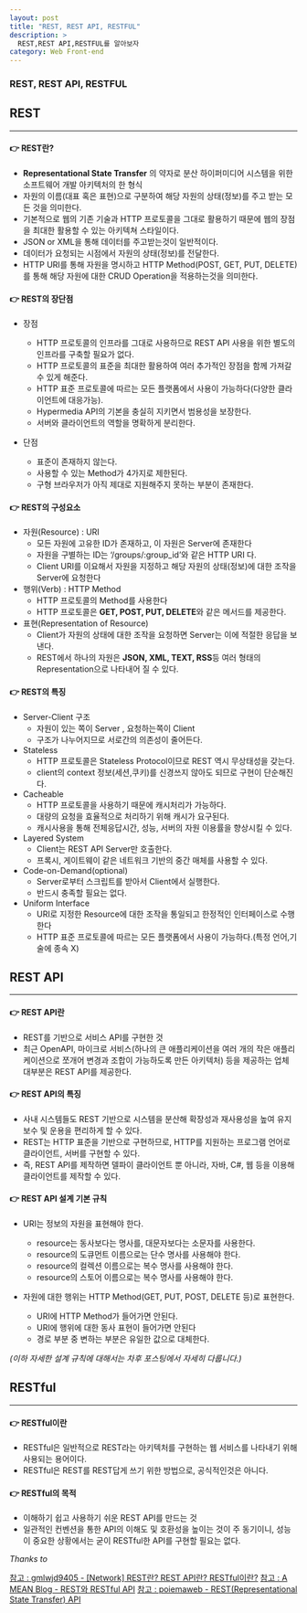 ```yaml
---
layout: post
title: "REST, REST API, RESTFUL"
description: >
  REST,REST API,RESTFUL를 알아보자
category: Web Front-end
---
```

### REST, REST API, RESTFUL

## REST
---

#### 👉 REST란?
- **Representational State Transfer** 의 약자로 분산 하이퍼미디어 시스템을 위한 소프트웨어 개발 아키텍처의 한 형식
- 자원의 이름(대표 혹은 표현)으로 구분하여 해당 자원의 상태(정보)를 주고 받는 모든 것을 의미한다.
- 기본적으로 웹의 기존 기술과 HTTP 프로토콜을 그대로 활용하기 때문에 웹의 장점을 최대한 활용할 수 있는 아키텍쳐 스타일이다.
- JSON or XML을 통해 데이터를 주고받는것이 일반적이다.
- 데이터가 요청되는 시점에서 자원의 상태(정보)를 전달한다.
- HTTP URI를 통해 자원을 명시하고 HTTP Method(POST, GET, PUT, DELETE)를 통해 해당 자원에 대한 CRUD Operation을 적용하는것을 의미한다. 


#### 👉 REST의 장단점
- 장점
    - HTTP 프로토콜의 인프라를 그대로 사용하므로 REST API 사용을 위한 별도의 인프라를 구축할 필요가 없다.
    - HTTP 프로토콜의 표준을 최대한 활용하여 여러 추가적인 장점을 함께 가져갈 수 있게 해준다.
    - HTTP 표준 프로토콜에 따르는 모든 플랫폼에서 사용이 가능하다(다양한 클라이언트에 대응가능).
    - Hypermedia API의 기본을 충실히 지키면서 범용성을 보장한다.
    - 서버와 클라이언트의 역할을 명확하게 분리한다.

- 단점
    - 표준이 존재하지 않는다.
    - 사용할 수 있는 Method가 4가지로 제한된다.
    - 구형 브라우저가 아직 제대로 지원해주지 못하는 부분이 존재한다.
    

#### 👉 REST의 구성요소
- 자원(Resource) : URI
    - 모든 자원에 고유한 ID가 존재하고, 이 자원은 Server에 존재한다
    - 자원을 구별하는 ID는 ‘/groups/:group_id’와 같은 HTTP URI 다.
    - Client URI를 이요해서 자원을 지정하고 해당 자원의 상태(정보)에 대한 조작을 Server에 요청한다
- 행위(Verb) : HTTP Method
    - HTTP 프로토콜의 Method를 사용한다
    - HTTP 프로토콜은 **GET, POST, PUT, DELETE**와 같은 메서드를 제공한다.
- 표현(Representation of Resource)
    - Client가 자원의 상태에 대한 조작을 요청하면 Server는 이에 적절한 응답을 보낸다.
    - REST에서 하나의 자원은 **JSON, XML, TEXT, RSS**등 여러 형태의 Representation으로 나타내어 질 수 있다.


#### 👉 REST의 특징
- Server-Client 구조
    - 자원이 있는 쪽이 Server , 요청하는쪽이 Client
    - 구조가 나누어지므로 서로간의 의존성이 줄어든다.
- Stateless
    - HTTP 프로토콜은 Stateless Protocol이므로 REST 역시 무상태성을 갖는다.
    - client의 context 정보(세션,쿠키)를 신경쓰지 않아도 되므로 구현이 단순해진다.
- Cacheable
    - HTTP 프로토콜을 사용하기 때문에 캐시처리가 가능하다.
    - 대량의 요청을 효율적으로 처리하기 위해 캐시가 요구된다.
    - 캐시사용을 통해 전체응답시간, 성능, 서버의 자원 이용률을 향상시킬 수 있다.
- Layered System
    - Client는 REST API Server만 호출한다.
    - 프록시, 게이트웨이 같은 네트워크 기반의 중간 매체를 사용할 수 있다.
- Code-on-Demand(optional)
    - Server로부터 스크립트를 받아서 Client에서 실행한다.
    - 반드시 충족할 필요는 없다.
- Uniform Interface
    - URI로 지정한 Resource에 대한 조작을 통일되고 한정적인 인터페이스로 수행한다
    - HTTP 표준 프로토콜에 따르는 모든 플랫폼에서 사용이 가능하다.(특정 언어,기술에 종속 X)

## REST API
---

#### 👉 REST API란
- REST를 기반으로 서비스 API를 구현한 것
- 최근 OpenAPI, 마이크로 서비스(하나의 큰 애플리케이션을 여러 개의 작은 애플리케이션으로 쪼개어 변경과 조합이 가능하도록 만든 아키텍처) 등을 제공하는 업체 대부분은 REST API를 제공한다.


#### 👉 REST API의 특징
- 사내 시스템들도 REST 기반으로 시스템을 분산해 확장성과 재사용성을 높여 유지보수 및 운용을 편리하게 할 수 있다.
- REST는 HTTP 표준을 기반으로 구현하므로, HTTP를 지원하는 프로그램 언어로 클라이언트, 서버를 구현할 수 있다.
- 즉, REST API를 제작하면 델파이 클라이언트 뿐 아니라, 자바, C#, 웹 등을 이용해 클라이언트를 제작할 수 있다.


#### 👉 REST API 설계 기본 규칙
- URI는 정보의 자원을 표현해야 한다.
    - resource는 동사보다는 명사를, 대문자보다는 소문자를 사용한다.
    - resource의 도큐먼트 이름으로는 단수 명사를 사용해야 한다.
    - resource의 컬렉션 이름으로는 복수 명사를 사용해야 한다.
    - resource의 스토어 이름으로는 복수 명사를 사용해야 한다.

- 자원에 대한 행위는 HTTP Method(GET, PUT, POST, DELETE 등)로 표현한다.
    - URI에 HTTP Method가 들어가면 안된다.
    - URI에 행위에 대한 동사 표현이 들어가면 안된다
    - 경로 부분 중 변하는 부분은 유일한 값으로 대체한다.

*(이하 자세한 설계 규칙에 대해서는 차후 포스팅에서 자세히 다룹니다.)*


## RESTful
---

#### 👉 RESTful이란
- RESTful은 일반적으로 REST라는 아키텍처를 구현하는 웹 서비스를 나타내기 위해 사용되는 용어이다.
- RESTful은 REST를 REST답게 쓰기 위한 방법으로, 공식적인것은 아니다.

#### 👉 RESTful의 목적

- 이해하기 쉽고 사용하기 쉬운 REST API를 만드는 것
- 일관적인 컨벤션을 통한 API의 이해도 및 호환성을 높이는 것이 주 동기이니, 성능이 중요한 상황에서는 굳이 RESTful한 API를 구현할 필요는 없다.


*Thanks to*

[참고 : gmlwjd9405 - [Network] REST란? REST API란? RESTful이란?](https://gmlwjd9405.github.io/2018/09/21/rest-and-restful.html)
[참고 : A MEAN Blog - REST와 RESTful API](https://www.a-mean-blog.com/ko/blog/%ED%86%A0%EB%A7%89%EA%B8%80/_/REST%EC%99%80-RESTful-API)
[참고 : poiemaweb - REST(Representational State Transfer) API](https://poiemaweb.com/js-rest-api)